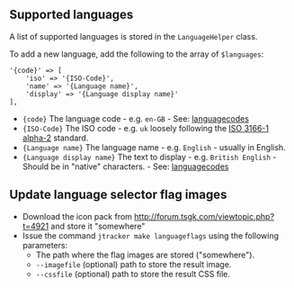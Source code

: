 ## Supported languages

A list of supported languages is stored in the `LanguageHelper` class.

To add a new language, add the following to the array of `$languages`:

```
'{code}' => [
	'iso' => '{ISO-Code}',
	'name' => '{Language name}',
	'display' => '{Language display name}'
],
```

* `{code}` The language code - e.g. `en-GB` - See: [languagecodes](https://chronoplexsoftware.com/myfamilytree/localisation/languagecodes.htm)
* `{ISO-Code}` The ISO code - e.g. `uk` loosely following the [ISO 3166-1 alpha-2](https://en.wikipedia.org/wiki/ISO_3166-1_alpha-2) standard.
* `{Language name}` The language name - e.g. `English` - usually in English.
* `{Language display name}` The text to display - e.g. `British English` - Should be in "native" characters. - See: [languagecodes](https://chronoplexsoftware.com/myfamilytree/localisation/languagecodes.htm)

## Update language selector flag images

* Download the icon pack from http://forum.tsgk.com/viewtopic.php?t=4921 and store it "somewhere"
* Issue the command `jtracker make languageflags` using the following parameters:
    * The path where the flag images are stored ("somewhere").
    * `--imagefile` (optional) path to store the result image.
    * `--cssfile` (optional) path to store the result CSS file.